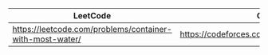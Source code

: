 |LeetCode   |Codeforces        |        
|-----------|--------|
| https://leetcode.com/problems/container-with-most-water/  | https://codeforces.com/problemset/problem/1579/B|        

